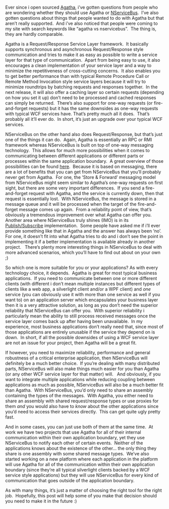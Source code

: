 <p>Ever since i open sourced <a href="http://code.google.com/p/agatha-rrsl/" target="_blank">Agatha</a>, i’ve gotten questions from people who are wondering whether they should use Agatha or <a href="http://nservicebus.com/" target="_blank">NServiceBus</a>.&#160; I’ve also gotten questions about things that people wanted to do with Agatha but that aren’t really supported.&#160; And i’ve also noticed that people were coming to my site with search keywords like “agatha vs nservicebus”.&#160; The thing is, they are hardly comparable.</p>  <p>Agatha is a Request/Response Service Layer framework.&#160; It basically supports synchronous and asynchronous Request/Response style communication and tries to make it as easy as possible to write a service layer for that type of communication.&#160; Apart from being easy to use, it also encourages a clean implementation of your service layer and a way to minimize the repetitiveness of cross-cutting concerns.&#160; It also enables you to get better performance than with typical Remote Procedure Call or Remote Method Invocation style service layers because it will try to minimize roundtrips by batching requests and responses together.&#160; In the next release, it will also offer a caching layer so certain requests (depending on how you set it up) don’t need to be processed and cached responses can simply be returned.&#160; There’s also support for one-way requests (or fire-and-forget requests) but it has the same downsides as one-way requests with typical WCF services have. That’s pretty much all it does.&#160; That’s probably all it’ll ever do.&#160; In short, it’s just an upgrade over your typical WCF services.</p>  <p>NServiceBus on the other hand also does Request/Response, but that’s just one of the things it can do.&#160; Again, Agatha is essentially an RPC or RMI framework whereas NServiceBus is built on top of one-way messaging technology.&#160; This allows for much more possibilities when it comes to communicating between different applications or different parts or processes within the same application boundary.&#160; A great overview of those possibilities can be found <a href="http://nservicebus.com/ArchitecturalPrinciples.aspx" target="_blank">here</a>.&#160; Because it is based on messaging, there are a lot of benefits that you can get from NServiceBus that you’ll probably never get from Agatha.&#160; For one, the ‘Store &amp; Forward’ messaging model from NServiceBus might seem similar to Agatha’s one-way requests on first sight, but there are some very important differences.&#160; If you send a fire-and-forget request with Agatha, and the service is currently down, then that request is essentially lost.&#160; With NServiceBus, the message is stored in a message queue and it will be processed when the target of the fire-and-forget message comes up again.&#160; From a reliability point of view, that’s obviously a tremendous improvement over what Agatha can offer you.&#160; Another area where NServiceBus truly shines (IMO) is in its <a href="http://en.wikipedia.org/wiki/Publish_subscribe" target="_blank">Publish/Subscribe</a> implementation.&#160; Some people have asked me if i’ll ever provide something like that in Agatha and the answer has always been ‘no’.&#160;&#160; For one, it doesn’t fit into what Agatha tries to do and i don’t see the point in implementing it if a better implementation is available already in another project.&#160;&#160; There’s plenty more interesting things in NServiceBus to deal with more advanced scenarios, which you’ll have to find out about on your own ;)</p>  <p>So which one is more suitable for you or your applications? As with every technology choice, it depends.&#160; Agatha is great for most typical business applications.&#160; If you need to communicate between one or more different clients (with different i don’t mean multiple instances but different types of clients like a web app, a silverlight client and/or a WPF client) and<em> one </em>service (you can obviously use it with more than one service as well if you want to) on an application server which encapsulates your business layer then it is a very attractive solution, as long as you don’t need the superior reliability that NServiceBus can offer you.&#160; With superior reliability i particularly mean the ability to still process received messages once the service layer comes back up after having been unavailable.&#160; In my experience, most business applications don’t really need that, since most of those applications are entirely unusable if the service they depend on is down.&#160; In short, if all the possible downsides of using a WCF service layer are not an issue for your project, then Agatha will be a great fit.</p>  <p>If however, you need to maximize reliability, performance and general robustness of a critical enterprise application, then NServiceBus will definitely be a much better choice.&#160; If you’re dealing with many distributed parts, NServiceBus will also make things much easier for you than Agatha (or any other WCF service layer for that matter) will.&#160;&#160; And obviously, if you want to integrate multiple applications while reducing coupling between applications as much as possible, NServiceBus will also be a much better fit than Agatha.&#160; With NServiceBus, you’d only need to share an assembly containing the types of the messages.&#160; With Agatha, you either need to share an assembly with shared request/response types or use proxies for them <em>and</em> you would also have to <em>know</em> about the other applications since you’d need to access their services directly.&#160; This can get quite ugly pretty fast.</p>  <p>And in some cases, you can just use both of them at the same time.&#160; At work we have two projects that use Agatha for all of their internal communication within their own application boundary, yet they use NServiceBus to notify each other of certain events.&#160; Neither of the applications knows about the existence of the other… the only thing they share is one assembly with some shared message types.&#160; We’ve also started working on a new platform where each application in the platform will use Agatha for all of the communication within their own application boundary (since they’re all typical silverlight clients backed by a WCF service style applications) but they will use NServiceBus for every kind of communication that goes outside of the application boundary.</p>  <p>As with many things, it’s just a matter of choosing the right tool for the right job.&#160; Hopefully, this post will help some of you make that decision should you need to make it in the future :)</p>